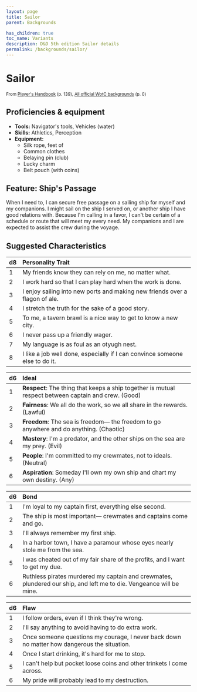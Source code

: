 ```yaml
---
layout: page
title: Sailor
parent: Backgrounds

has_children: true
toc_name: Variants
description: D&D 5th edition Sailor details
permalink: /backgrounds/sailor/
---
```

# Sailor

<small>From <a target="_blank" href="https://dnd.wizards.com/products/tabletop-games/rpg-products/rpg_playershandbook">Player's Handbook</a> (p. 139), <a target="_blank" href="https://flapkan.com/faq#What-is-the-source-All-official-WotC-backgrounds-and-how-does-it-work">All official WotC backgrounds</a> (p. 0)</small>


## Proficiencies & equipment

- **Tools:** Navigator's tools, Vehicles (water)
- **Skills:** Athletics, Perception
- **Equipment:** 
  - Silk rope, feet of
  - Common clothes
  - Belaying pin (club)
  - Lucky charm
  - Belt pouch (with coins)

## Feature: Ship's Passage


When I need to, I can secure free passage on a sailing ship for myself and my companions. I might sail on the ship I served on, or another ship I have good relations with. Because I'm calling in a favor, I can't be certain of a schedule or route that will meet my every need. My companions and I are expected to assist the crew during the voyage.

## Suggested Characteristics


| d8 | Personality Trait |
|:----------------------------|:------------------|
| 1 | My friends know they can rely on me, no matter what. |
| 2 | I work hard so that I can play hard when the work is done. |
| 3 | I enjoy sailing into new ports and making new friends over a flagon of ale. |
| 4 | I stretch the truth for the sake of a good story. |
| 5 | To me, a tavern brawl is a nice way to get to know a new city. |
| 6 | I never pass up a friendly wager. |
| 7 | My language is as foul as an otyugh nest. |
| 8 | I like a job well done, especially if I can convince someone else to do it. |

| d6 | Ideal |
|:----------------------------|:------|
| 1 | **Respect**: The thing that keeps a ship together is mutual respect between captain and crew. (Good) |
| 2 | **Fairness**: We all do the work, so we all share in the rewards. (Lawful) |
| 3 | **Freedom**: The sea is freedom― the freedom to go anywhere and do anything. (Chaotic) |
| 4 | **Mastery**: I'm a predator, and the other ships on the sea are my prey. (Evil) |
| 5 | **People**: I'm committed to my crewmates, not to ideals. (Neutral) |
| 6 | **Aspiration**: Someday I'll own my own ship and chart my own destiny. (Any) |

| d6 | Bond |
|:----------------------------|:------------------|
| 1 | I'm loyal to my captain first, everything else second. |
| 2 | The ship is most important― crewmates and captains come and go. |
| 3 | I'll always remember my first ship. |
| 4 | In a harbor town, I have a paramour whose eyes nearly stole me from the sea. |
| 5 | I was cheated out of my fair share of the profits, and I want to get my due. |
| 6 | Ruthless pirates murdered my captain and crewmates, plundered our ship, and left me to die. Vengeance will be mine. |

| d6 | Flaw |
|:----------------------------|:------------------|
| 1 | I follow orders, even if I think they're wrong. |
| 2 | I'll say anything to avoid having to do extra work. |
| 3 | Once someone questions my courage, I never back down no matter how dangerous the situation. |
| 4 | Once I start drinking, it's hard for me to stop. |
| 5 | I can't help but pocket loose coins and other trinkets I come across. |
| 6 | My pride will probably lead to my destruction. |